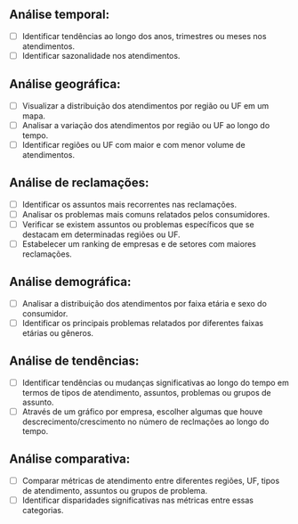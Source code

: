## Análise temporal:

- [ ] Identificar tendências ao longo dos anos, trimestres ou meses nos atendimentos.
- [ ] Identificar sazonalidade nos atendimentos.

## Análise geográfica:

- [ ] Visualizar a distribuição dos atendimentos por região ou UF em um mapa.
- [ ] Analisar a variação dos atendimentos por região ou UF ao longo do tempo.
- [ ] Identificar regiões ou UF com maior e com menor volume de atendimentos.

## Análise de reclamações:

- [ ] Identificar os assuntos mais recorrentes nas reclamações.
- [ ] Analisar os problemas mais comuns relatados pelos consumidores.
- [ ] Verificar se existem assuntos ou problemas específicos que se destacam em determinadas regiões ou UF.
- [ ] Estabelecer um ranking de empresas e de setores com maiores reclamações.

## Análise demográfica:

- [ ] Analisar a distribuição dos atendimentos por faixa etária e sexo do consumidor.
- [ ] Identificar os principais problemas relatados por diferentes faixas etárias ou gêneros.

## Análise de tendências:

- [ ] Identificar tendências ou mudanças significativas ao longo do tempo em termos de tipos de atendimento, assuntos, problemas ou grupos de assunto.
- [ ] Através de um gráfico por empresa, escolher algumas que houve descrecimento/crescimento no número de reclmações ao longo do tempo.

## Análise comparativa:

- [ ] Comparar métricas de atendimento entre diferentes regiões, UF, tipos de atendimento, assuntos ou grupos de problema.
- [ ] Identificar disparidades significativas nas métricas entre essas categorias.
